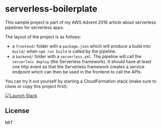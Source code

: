 # serverless-boilerplate

This sample project is part of my AWS Advent 2016 article about serverless pipelines for serverless apps.

The layout of the project is as follows:

 - a `frontend/` folder with a `package.json` which will produce a build into `build/` when `npm run build` is called by the pipeline. 
 - a `backend/` folder with a `serverless.yml`. The pipeline will call the `serverless deploy` (the Serverless framework). It should have at least one http event so that the Serverless framework creates a service endpoint which can then be used in the frontend to call the APIs.
 
 You can try it out yourself by starting a CloudFormation stack (make sure to clone or copy this project first):
 
 [![Launch Stack](https://dmhnzl5mp9mj6.cloudfront.net/application-management_awsblog/images/cloudformation-launch-stack.png)](https://console.aws.amazon.com/cloudformation/home?region=us-east-1#/stacks/new?stackName=serverless-app-awsadvent-sample&templateURL=https://s3.amazonaws.com/ruempler-cloudformation-templates-prod/pipeline-serverless-backend-npm-frontend.yml)
 
 ## License
 
 MIT
